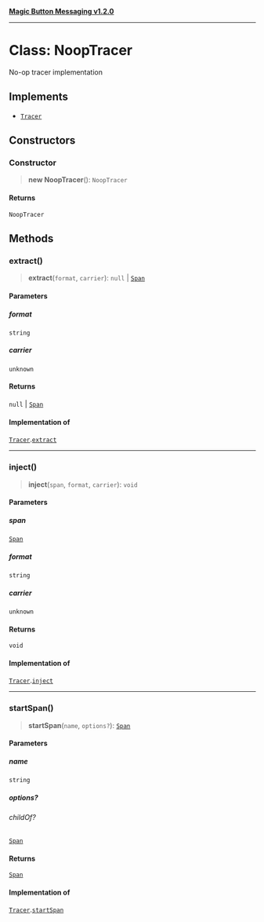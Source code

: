 [**Magic Button Messaging v1.2.0**](../README.md)

***

# Class: NoopTracer

No-op tracer implementation

## Implements

- [`Tracer`](../interfaces/Tracer.md)

## Constructors

### Constructor

> **new NoopTracer**(): `NoopTracer`

#### Returns

`NoopTracer`

## Methods

### extract()

> **extract**(`format`, `carrier`): `null` \| [`Span`](../interfaces/Span.md)

#### Parameters

##### format

`string`

##### carrier

`unknown`

#### Returns

`null` \| [`Span`](../interfaces/Span.md)

#### Implementation of

[`Tracer`](../interfaces/Tracer.md).[`extract`](../interfaces/Tracer.md#extract)

***

### inject()

> **inject**(`span`, `format`, `carrier`): `void`

#### Parameters

##### span

[`Span`](../interfaces/Span.md)

##### format

`string`

##### carrier

`unknown`

#### Returns

`void`

#### Implementation of

[`Tracer`](../interfaces/Tracer.md).[`inject`](../interfaces/Tracer.md#inject)

***

### startSpan()

> **startSpan**(`name`, `options?`): [`Span`](../interfaces/Span.md)

#### Parameters

##### name

`string`

##### options?

###### childOf?

[`Span`](../interfaces/Span.md)

#### Returns

[`Span`](../interfaces/Span.md)

#### Implementation of

[`Tracer`](../interfaces/Tracer.md).[`startSpan`](../interfaces/Tracer.md#startspan)
